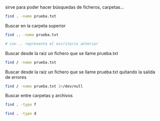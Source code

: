 sirve para poder hacer búsquedas de ficheros, carpetas...

```sh fold:"encontrar dentro de mi ubicacion un archivo que se llame prueba.txt"
find . -name prueba.txt
```

Buscar en la carpeta superior
```sh fold:"encontrar en mi ubicacion anterior un archivo que se llame prueba.txt"
find .. -name prueba.txt

# con .. representa el escritorio anterior
```

Buscar desde la raiz un fichero que se llame prueba.txt
```sh fold:"Encontrar dentro de/ un archivo que se llame prueba.txt"
find / -name prueba.txt
```



Buscar desde la raiz un fichero que se llame prueba.txt quitando la salida de errores
```sh fold:"Encontrar dentro de/ un archivo que se llame prueba.txt, sin que muestre errores por permisos"
find / -name prueba.txt 2>/dev/null
```

Buscar entre carpetas y archivos
```sh fold:"Encontrar todos los ficheros de la ruta actual"
find . -type f
```

```sh fold:"Encontrar todas las carpetas de la ruta actual"
find . -type d
```

